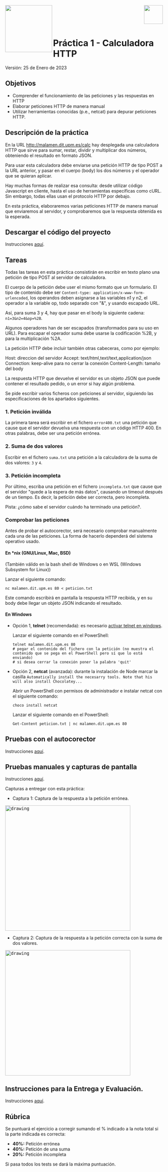 <img  align="left" width="150" style="float: left;" src="https://www.upm.es/sfs/Rectorado/Gabinete%20del%20Rector/Logos/UPM/CEI/LOGOTIPO%20leyenda%20color%20JPG%20p.png">
<img  align="right" width="60" style="float: right;" src="http://www.dit.upm.es/figures/logos/ditupm-big.gif">

<br/><br/><br/>

# Práctica 1 - Calculadora HTTP

Versión: 25 de Enero de 2023

## Objetivos

* Comprender el funcionamiento de las peticiones y las respuestas en HTTP
* Elaborar peticiones HTTP de manera manual
* Utilizar herramientas conocidas (p.e., netcat) para depurar peticiones HTTP.

## Descripción de la práctica

En la URL http://malamen.dit.upm.es/calc hay desplegada una calculadora HTTP que sirve para sumar, restar, dividir y multiplicar dos números, obteniendo el resultado en formato JSON.

Para usar esta calculadora debe enviarse una petición HTTP de tipo POST a la URL anterior, y pasar en el cuerpo (body) los dos números y el operador que se quieran aplicar.

Hay muchas formas de realizar esa consulta: desde utilizar código Javascript en cliente, hasta el uso de herramientas específicas como cURL.
Sin embargo, todas ellas usan el protocolo HTTP por debajo.

En esta práctica, elaboraremos varias peticiones HTTP de manera manual que enviaremos al servidor, y comprobaremos que la respuesta obtenida es la esperada.


## Descargar el código del proyecto

Instrucciones [aquí](https://github.com/CORE-UPM/Instrucciones_Practicas/blob/main/README.md#descargar-el-c%C3%B3digo-del-proyecto).

## Tareas

Todas las tareas en esta práctica consistirán en escribir en texto plano una petición de tipo POST al servidor de calculadora.

El cuerpo de la petición debe user el mismo formato que un formulario.
El tipo de contenido debe ser `Content-type: application/x-www-form-urlencoded`, los operandos deben asignarse a las variables n1 y n2, el operador a la variable op, todo separado con "&", y usando escapado URL.

Así, para suma 3 y 4, hay que pasar en el body la siguiente cadena: `n1=3&n2=4&op=%2B`.

Algunos operadores han de ser escapados (transformados para su uso en URL).
Para escapar el operador suma debe usarse la codificación %2B, y para la multiplicación %2A.

La petición HTTP debe incluir también otras cabeceras, como por ejemplo:

Host: direccion del servidor
Accept: text/html,text/text,application/json
Connection: keep-alive para no cerrar la conexión
Content-Length: tamaño del body

La respuesta HTTP que devuelve el servidor es un objeto JSON que puede contener el resultado pedido, o un error si hay algún problema.

Se pide escribir varios ficheros con peticiones al servidor, siguiendo las especificaciones de los apartados siguientes.

### 1. Petición inválida

La primera tarea será escribir en el fichero `error400.txt` una petición que cause que el servidor devuelva una respuesta con un código HTTP 400. 
En otras palabras, debe ser una petición errónea.


### 2. Suma de dos valores

Escribir en el fichero `suma.txt` una petición a la calculadora de la suma de dos valores: `3` y `4`.

### 3. Petición incompleta


Por último, escriba una petición en el fichero `incompleta.txt` que cause que el servidor "quede a la espera de más datos", causando un timeout después de un tiempo.
Es decir, la petición debe ser correcta, pero incompleta.

Pista: ¿cómo sabe el servidor cuándo ha terminado una petición?.


### Comprobar las peticiones

Antes de probar el autocorector, será necesario comprobar manualmente cada una de las peticiones.
La forma de hacerlo dependerá del sistema operativo usado.

#### En *nix (GNU/Linux, Mac, BSD)

(También válido en la bash shell de Windows o en WSL (Windows Subsystem for Linux))

Lanzar el siguiente comando:

```shell
nc malamen.dit.upm.es 80 < peticion.txt
```

Este comando escribirá en pantalla la respuesta HTTP recibida, y en su body debe llegar un objeto JSON indicando el resultado.


#### En Windows
- Opción 1, **telnet** (recomendada): es necesario [activar telnet en windows](https://www.technipages.com/windows-10-enable-telnet).

    Lanzar el siguiente comando en el PowerShell:

    ```shell
    telnet malamen.dit.upm.es 80
    # pegar el contenido del fichero con la petición (no muestra el contenido que se pega en el PowerShell pero sí que lo está enviando)
    # si desea cerrar la conexión poner la palabra 'quit' 
    ```

- Opción 2, **netcat** (avanzada): durante la instalación de Node marcar la casilla `Automatically install the necesarry tools. Note that his will also install Chocolatey...`

    Abrir un PowerShell con permisos de administrador e instalar netcat con el siguiente comando:

    ```shell
    choco install netcat
    ```

    Lanzar el siguiente comando en el PowerShell:

    ```shell
    Get-Content peticion.txt | nc malamen.dit.upm.es 80
    ```


## Pruebas con el autocorector

Instrucciones [aquí](https://github.com/CORE-UPM/Instrucciones_Practicas/blob/main/README.md#pruebas-con-el-autocorector).

## Pruebas manuales y capturas de pantalla

Instrucciones [aquí](https://github.com/CORE-UPM/Instrucciones_Practicas/blob/main/README.md#pruebas-manuales-y-capturas-de-pantalla).

Capturas a entregar con esta práctica: 

- Captura 1: Captura de la respuesta a la petición errónea.
<kbd>
<img src="https://user-images.githubusercontent.com/47325335/215512403-056b2342-95fd-4f43-b3a0-890107359c5d.png" alt="drawing" width="400"/>
</kbd>


- Captura 2: Captura de la respuesta a la petición correcta con la suma de dos valores.
<kbd>
<img src="https://user-images.githubusercontent.com/47325335/215512506-3fd9603e-8d95-4e26-9f19-acbc5ec838f1.png" alt="drawing" width="400"/>
</kbd>


## Instrucciones para la Entrega y Evaluación.
Instrucciones [aquí](https://github.com/CORE-UPM/Instrucciones_Practicas/blob/main/README.md#instrucciones-para-la-entrega-y-evaluaci%C3%B3n
).

## Rúbrica

Se puntuará el ejercicio a corregir sumando el % indicado a la nota total si la parte indicada es correcta:

- **40%:** Petición errónea 
- **40%:** Petición de una suma
- **20%:** Petición incompleta

Si pasa todos los tests se dará la máxima puntuación.
